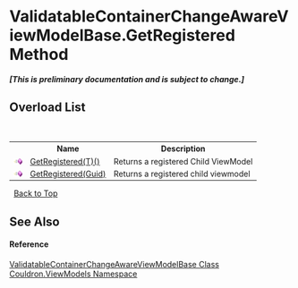 # ValidatableContainerChangeAwareViewModelBase.GetRegistered Method 
 _**\[This is preliminary documentation and is subject to change.\]**_


## Overload List
&nbsp;<table><tr><th></th><th>Name</th><th>Description</th></tr><tr><td>![Public method](media/pubmethod.gif "Public method")</td><td><a href="M_Couldron_ViewModels_ValidatableContainerChangeAwareViewModelBase_GetRegistered__1">GetRegistered(T)()</a></td><td>
Returns a registered Child ViewModel</td></tr><tr><td>![Public method](media/pubmethod.gif "Public method")</td><td><a href="M_Couldron_ViewModels_ValidatableContainerChangeAwareViewModelBase_GetRegistered">GetRegistered(Guid)</a></td><td>
Returns a registered child viewmodel</td></tr></table>&nbsp;
<a href="#validatablecontainerchangeawareviewmodelbase.getregistered-method">Back to Top</a>

## See Also


#### Reference
<a href="T_Couldron_ViewModels_ValidatableContainerChangeAwareViewModelBase">ValidatableContainerChangeAwareViewModelBase Class</a><br /><a href="N_Couldron_ViewModels">Couldron.ViewModels Namespace</a><br />